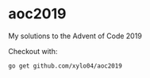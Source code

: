 # aoc2019
My solutions to the Advent of Code 2019

Checkout with:

```shell script
go get github.com/xylo04/aoc2019
```
